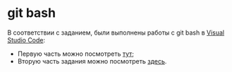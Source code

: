 # git bash

В соответствии с заданием, были выполнены работы с git bash  в [Visual Studio Code](https://code.visualstudio.com/):

+ Первую часть можно посмотреть [тут](https://github.com/ElenaKarpushina/git_bash/blob/main/bash1.txt);
+ Вторую часть задания можно посмотреть [здесь](https://github.com/ElenaKarpushina/git_bash/blob/main/bash2.txt).